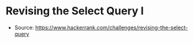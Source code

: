 # Revising the Select Query I

- Source: https://www.hackerrank.com/challenges/revising-the-select-query